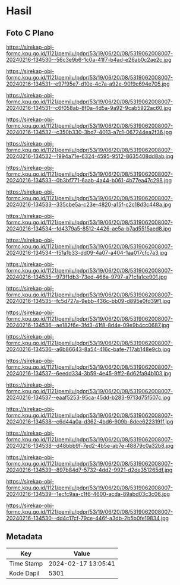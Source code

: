 # Hasil

## Foto C Plano

https://sirekap-obj-formc.kpu.go.id/1121/pemilu/pdpr/53/19/06/20/08/5319062008007-20240216-134530--56c3e9b6-1c0a-41f7-b4ad-e26ab0c2ae2c.jpg

https://sirekap-obj-formc.kpu.go.id/1121/pemilu/pdpr/53/19/06/20/08/5319062008007-20240216-134531--e97f95e7-d10e-4c7a-a92e-90f9c694e705.jpg

https://sirekap-obj-formc.kpu.go.id/1121/pemilu/pdpr/53/19/06/20/08/5319062008007-20240216-134531--c6f058ab-8f0a-4d5a-9a92-9cab5922ac60.jpg

https://sirekap-obj-formc.kpu.go.id/1121/pemilu/pdpr/53/19/06/20/08/5319062008007-20240216-134532--c350b330-3bd7-4013-a7c1-067244ea2f36.jpg

https://sirekap-obj-formc.kpu.go.id/1121/pemilu/pdpr/53/19/06/20/08/5319062008007-20240216-134532--1994a71e-6324-4595-9512-8635408dd8ab.jpg

https://sirekap-obj-formc.kpu.go.id/1121/pemilu/pdpr/53/19/06/20/08/5319062008007-20240216-134533--0b3bf771-6aab-4a44-b061-4b77ea47c298.jpg

https://sirekap-obj-formc.kpu.go.id/1121/pemilu/pdpr/53/19/06/20/08/5319062008007-20240216-134533--335cbe5a-c23e-4820-a15f-c2c18d3c448a.jpg

https://sirekap-obj-formc.kpu.go.id/1121/pemilu/pdpr/53/19/06/20/08/5319062008007-20240216-134534--fd4379a5-8512-4426-ae5a-b7ad5515aed8.jpg

https://sirekap-obj-formc.kpu.go.id/1121/pemilu/pdpr/53/19/06/20/08/5319062008007-20240216-134534--f51a1b33-dd09-4a07-a404-1aa017cfc7a3.jpg

https://sirekap-obj-formc.kpu.go.id/1121/pemilu/pdpr/53/19/06/20/08/5319062008007-20240216-134535--973f1db3-73ed-466a-9797-a71cfa1ce901.jpg

https://sirekap-obj-formc.kpu.go.id/1121/pemilu/pdpr/53/19/06/20/08/5319062008007-20240216-134535--fc5d727a-9ebb-436c-bb09-d895e0fd39f1.jpg

https://sirekap-obj-formc.kpu.go.id/1121/pemilu/pdpr/53/19/06/20/08/5319062008007-20240216-134536--ae182f6e-3fd3-41f8-8d4e-09e9b4cc0687.jpg

https://sirekap-obj-formc.kpu.go.id/1121/pemilu/pdpr/53/19/06/20/08/5319062008007-20240216-134536--a6b86643-8a54-416c-bafe-717ab148e9cb.jpg

https://sirekap-obj-formc.kpu.go.id/1121/pemilu/pdpr/53/19/06/20/08/5319062008007-20240216-134537--6eedd334-3b59-4e45-9ff2-6d62fa94b103.jpg

https://sirekap-obj-formc.kpu.go.id/1121/pemilu/pdpr/53/19/06/20/08/5319062008007-20240216-134537--eaaf5253-95ca-45dd-b283-9713d75f507c.jpg

https://sirekap-obj-formc.kpu.go.id/1121/pemilu/pdpr/53/19/06/20/08/5319062008007-20240216-134538--c6d44a0a-d362-4bd6-909b-8dee6223191f.jpg

https://sirekap-obj-formc.kpu.go.id/1121/pemilu/pdpr/53/19/06/20/08/5319062008007-20240216-134538--d48bbb9f-7ed2-4b5e-ab7e-48879c0a32b8.jpg

https://sirekap-obj-formc.kpu.go.id/1121/pemilu/pdpr/53/19/06/20/08/5319062008007-20240216-134539--897b84d7-5732-4dd2-9921-d2de351265df.jpg

https://sirekap-obj-formc.kpu.go.id/1121/pemilu/pdpr/53/19/06/20/08/5319062008007-20240216-134539--1ecfc9aa-c1f6-4600-acda-89abd03c3c06.jpg

https://sirekap-obj-formc.kpu.go.id/1121/pemilu/pdpr/53/19/06/20/08/5319062008007-20240216-134530--dd4c17cf-79ce-446f-a3db-2b5b0fe19834.jpg


## Metadata

| Key        | Value               |
| ---------- | ------------------- |
| Time Stamp | 2024-02-17 13:05:41 |
| Kode Dapil | 5301                |



